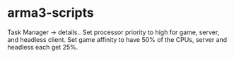 # arma3-scripts
Task Manager -> details..
Set processor priority to high for game, server, and headless client.
Set game affinity to have 50% of the CPUs, server and headless each get 25%.
